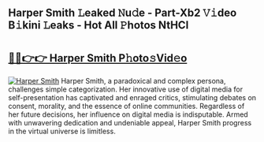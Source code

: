 ## Harper Smith 𝙻eaked 𝙽u𝚍e - Part-Xb2 𝚅𝚒deo B𝚒kini 𝙻eaks - Hot All 𝙿hotos NtHCl

# <h2><a href="http://ld4100.urlbe.top/?page=Harper+Smith">🔗🔗👉👉 Harper Smith P𝚑oto𝚜Vid𝚎o</a></h2>

[![Harper Smith](https://i.imgur.com/eBuTRDB.gif)](http://ld4100.urlbe.top/?page=Harper+Smith)
Harper Smith, a paradoxical and complex persona, challenges simple categorization. Her innovative use of digital media for self-presentation has captivated and enraged critics, stimulating debates on consent, morality, and the essence of online communities. Regardless of her future decisions, her influence on digital media is indisputable. Armed with unwavering dedication and undeniable appeal, Harper Smith progress in the virtual universe is limitless.
